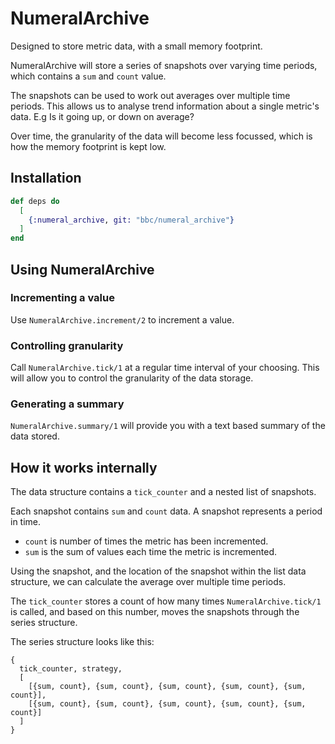 # NumeralArchive

Designed to store metric data, with a small memory footprint.

NumeralArchive will store a series of snapshots over varying time periods, which contains a `sum` and `count` value.

The snapshots can be used to work out averages over multiple time periods. This allows us to analyse trend information about a single metric's data. E.g Is it going up, or down on average?

Over time, the granularity of the data will become less focussed, which is how the memory footprint is kept low.

## Installation

```elixir
def deps do
  [
    {:numeral_archive, git: "bbc/numeral_archive"}
  ]
end
```

## Using NumeralArchive
### Incrementing a value
Use `NumeralArchive.increment/2` to increment a value.

### Controlling granularity
Call `NumeralArchive.tick/1` at a regular time interval of your choosing. This will allow you to control the granularity of the data storage.

### Generating a summary
`NumeralArchive.summary/1` will provide you with a text based summary of the data stored.

## How it works internally
The data structure contains a `tick_counter` and a nested list of snapshots.

Each snapshot contains `sum` and `count` data. A snapshot represents a period in time.
- `count` is number of times the metric has been incremented.
- `sum` is the sum of values each time the metric is incremented.

Using the snapshot, and the location of the snapshot within the list data structure, we can calculate the average over multiple time periods.

The `tick_counter` stores a count of how many times `NumeralArchive.tick/1` is called, and based on this number, moves the snapshots through the series structure.

The series structure looks like this:
```
{
  tick_counter, strategy,
  [
    [{sum, count}, {sum, count}, {sum, count}, {sum, count}, {sum, count}],
    [{sum, count}, {sum, count}, {sum, count}, {sum, count}, {sum, count}]
  ]
}
```
